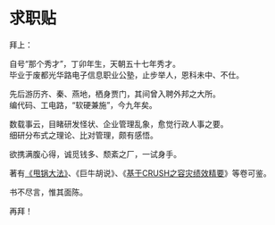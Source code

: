 # 求职贴 #
拜上：

自号“那个秀才”，丁卯年生，天朝五十七年秀才。  
毕业于废都光华路电子信息职业公塾，止步举人，恩科未中、不仕。

先后游历齐、秦、燕地，栖身贾门，其间曾入聘外邦之大所。  
编代码、工电路，“软硬兼施”，今九年矣。

数载事云，目睹研发怪状、企业管理乱象，愈觉行政人事之要。  
细研分布式之理论、比对管理，颇有感悟。

欲携满腹心得，诚觅钱多、颓紊之厂，一试身手。

著有[《甩锅大法》](./甩锅大法.md)、《巨牛胡说》、《[基于CRUSH之容灾绩效精要](./基于CRUSH之容灾绩效精要.md)》等卷可鉴。

书不尽言，惟其面陈。

再拜！
